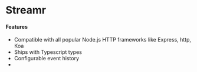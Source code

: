 # Streamr

#### Features
- Compatible with all popular Node.js HTTP frameworks like Express, http, Koa
- Ships with Typescript types
- Configurable event history
- 